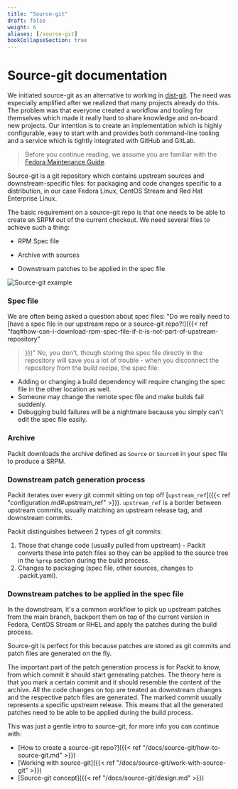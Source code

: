 ```yaml
---
title: "Source-git"
draft: false
weight: 6
aliases: [/source-git]
bookCollapseSection: true
---
```


# Source-git documentation

We initiated source-git as an alternative to working in
[dist-git](https://github.com/release-engineering/dist-git). The need was
especially amplified after we realized that many projects already do this. The
problem was that everyone created a workflow and tooling for themselves which
made it really hard to share knowledge and on-board new projects. Our intention
is to create an implementation which is highly configurable, easy to start with
and provides both command-line tooling and a service which is tightly
integrated with GitHub and GitLab.

> Before you continue reading, we assume you are familiar with the [Fedora
> Maintenance Guide](https://fedoraproject.org/wiki/Package_maintenance_guide).

Source-git is a git repository which contains upstream sources and
downstream-specific files: for packaging and code changes specific to a
distribution, in our case Fedora Linux, CentOS Stream and Red Hat Enterprise
Linux.

The basic requirement on a source-git repo is that one needs to be able to
create an SRPM out of the current checkout. We need several files to achieve
such a thing:

* RPM Spec file

* Archive with sources

* Downstream patches to be applied in the spec file

![Source-git example](/source-git-diagram.png)


### Spec file

We are often being asked a question about spec files: "Do we really need to
[have a spec file in our upstream repo or a source-git repo?!]({{< ref
"faq#how-can-i-download-rpm-spec-file-if-it-is-not-part-of-upstream-repository"
>}})" No, you don't, though storing the spec file directly in the repository
will save you a lot of trouble - when you disconnect the repository from the
build recipe, the spec file:
* Adding or changing a build dependency will require changing the spec file in
  the other location as well.
* Someone may change the remote spec file and make builds fail suddenly.
* Debugging build failures will be a nightmare because you simply can't edit
  the spec file easily.


### Archive

Packit downloads the archive defined as `Source` or `Source0` in your spec file
to produce a SRPM.


### Downstream patch generation process

Packit iterates over every git commit sitting on top off [`upstream_ref`]({{<
ref "configuration.md#upstream_ref" >}}). `upstream_ref` is a border between
upstream commits, usually matching an upstream release tag, and downstream
commits.

Packit distinguishes between 2 types of git commits:
1. Those that change code (usually pulled from upstream) - Packit converts
   these into patch files so they can be applied to the source tree in the
   `%prep` section during the build process.
2. Changes to packaging (spec file, other sources, changes to .packit.yaml).


### Downstream patches to be applied in the spec file

In the downstream, it's a common workflow to pick up upstream patches from the
main branch, backport them on top of the current version in Fedora, CentOS
Stream or RHEL and apply the patches during the build process.

Source-git is perfect for this because patches are stored as git commits and
patch files are generated on the fly.

The important part of the patch generation process is for Packit to know, from
which commit it should start generating patches. The theory here is that you
mark a certain commit and it should resemble the content of the archive. All
the code changes on top are treated as downstream changes and the respective
patch files are generated. The marked commit usually represents a specific
upstream release. This means that all the generated patches need to be able to
be applied during the build process.


This was just a gentle intro to source-git, for more info you can continue with:
* [How to create a source-git repo?]({{< ref "/docs/source-git/how-to-source-git.md" >}})
* [Working with source-git]({{< ref "/docs/source-git/work-with-source-git" >}})
* [Source-git concept]({{< ref "/docs/source-git/design.md" >}})
